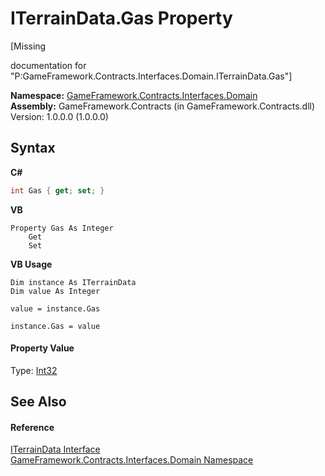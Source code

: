 # ITerrainData.Gas Property 
 

\[Missing <summary> documentation for "P:GameFramework.Contracts.Interfaces.Domain.ITerrainData.Gas"\]

**Namespace:**&nbsp;<a href="97793727-a889-e5c8-8761-77e24633e331">GameFramework.Contracts.Interfaces.Domain</a><br />**Assembly:**&nbsp;GameFramework.Contracts (in GameFramework.Contracts.dll) Version: 1.0.0.0 (1.0.0.0)

## Syntax

**C#**<br />
``` C#
int Gas { get; set; }
```

**VB**<br />
``` VB
Property Gas As Integer
	Get
	Set
```

**VB Usage**<br />
``` VB Usage
Dim instance As ITerrainData
Dim value As Integer

value = instance.Gas

instance.Gas = value
```


#### Property Value
Type: <a href="http://msdn2.microsoft.com/en-us/library/td2s409d" target="_blank">Int32</a>

## See Also


#### Reference
<a href="ddcedc59-08ed-cf53-d03b-1fc4e6cedce5">ITerrainData Interface</a><br /><a href="97793727-a889-e5c8-8761-77e24633e331">GameFramework.Contracts.Interfaces.Domain Namespace</a><br />
